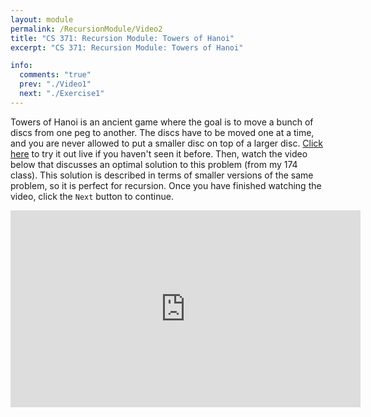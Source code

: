 ```yaml
---
layout: module
permalink: /RecursionModule/Video2
title: "CS 371: Recursion Module: Towers of Hanoi"
excerpt: "CS 371: Recursion Module: Towers of Hanoi"

info:
  comments: "true"
  prev: "./Video1"
  next: "./Exercise1"
---
```


<p>
Towers of Hanoi is an ancient game where the goal is to move a bunch of discs from one peg to another.  The discs have to be moved one at a time, and you are never allowed to put a smaller disc on top of a larger disc.  <a href = "https://www.mathsisfun.com/games/towerofhanoi.html">Click here</a> to try it out live if you haven't seen it before.  Then, watch the video below that discusses an optimal solution to this problem (from my 174 class).  This solution is described in terms of smaller versions of the same problem, so it is perfect for recursion.  Once you have finished watching the video, click the <code>Next</code> button to continue.
</p>

<iframe width="560" height="315" src="https://www.youtube.com/embed/mu03AJ2DyaM" frameborder="0" allow="accelerometer; autoplay; clipboard-write; encrypted-media; gyroscope; picture-in-picture" allowfullscreen></iframe>

